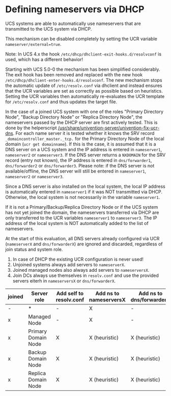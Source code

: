# Defining nameservers via DHCP #

UCS systems are able to automatically use nameservers that are transmitted to the UCS system via DHCP.

This mechanism can be disabled completely by setting the UCR variable `nameserver/external=true`.

Note: In UCS 4.x the hook `/etc/dhcp/dhclient-exit-hooks.d/resolvconf` is used, which has a different behavior!

Starting with UCS 5.0-0 the mechanism has been simplified considerably. The exit hook has been removed
and replaced with the new hook `/etc/dhcp/dhclient-enter-hooks.d/resolvconf`.
The new mechanism stops the automatic update of `/etc/resolv.conf` via dhclient and instead ensures
that the UCR variables are set as correctly as possible based on heuristics. Setting the UCR variables
then automatically re-evaluates the UCR template for `/etc/resolv.conf` and thus updates the target
file.

In the case of a joined UCS system with one of the roles "Primary Directory Node", "Backup Directory Node"
or "Replica Directory Node", the nameservers passed by the DHCP server are first actively tested.
This is done by the helperscript [/usr/share/univention-server/univention-fix-ucr-dns](../univention-server/univention-fix-ucr-dns). For each
name server it is tested whether it knows the SRV record `_domaincontroller_master._tcp.` for the Primary Directory Node of the local domain
(`ucr get domainname`). If this is the case, it is assumed that it is a DNS server on a UCS system and
the IP address is entered in `nameserver1`, `nameserver2` or `nameserver3`.
If the DNS server returns a `NXDOMAIN` for the SRV record (entry not known), the IP address is entered
in `dns/forwarder1`, `dns/forwarder2` or `dns/forwarder3`. Please note: if the DNS server is not
available/offline, the DNS server will still be entered in `nameserver1`, `nameserver2` or `nameserver3`.

Since a DNS server is also installed on the local system, the local IP address is automatically entered
in `nameserver1` if it was NOT transmitted via DHCP. Otherwise, the local system is not necessarily in
the variable `nameserver1`.

If it is not a Primary/Backup/Replica Directory Node or if the UCS system has not yet joined the domain, the
nameservers transferred via DHCP are only transferred to the UCR variables `nameserver1` to `nameserver3`.
The IP address of the local system is NOT automatically added to the list of nameservers.

At the start of this evaluation, all DNS servers already configured via UCR (`nameserverX` and
`dns/forwarderX`) are ignored and discarded, regardless of join status and system role.


1. In case of DHCP the existing UCR configuration is never used!
2. Unjoined systems always add servers to `nameserverX`.
3. Joined managed nodes also always add servers to `nameserversX`.
4. Join DCs always use themselves in `resolv.conf` and use the provided servers eiterh in `nameserversX` or `dns/forwarderX`.

| joined | Server role           | Add self to resolv.conf | Add ns to nameserversX | Add ns to dns/forwarderX |
|--------|-----------------------|-------------------------|------------------------|--------------------------|
| -      | *                     | -                       | X                      | -                        |
| x      | Managed Node          | -                       | X                      | -                        |
| x      | Primary Domain Node   | X                       | X (heuristic)          | X (heuristic)            |
| x      | Backup Domain Node    | X                       | X (heuristic)          | X (heuristic)            |
| x      | Replica Domain Node   | X                       | X (heuristic)          | X (heuristic)            |
